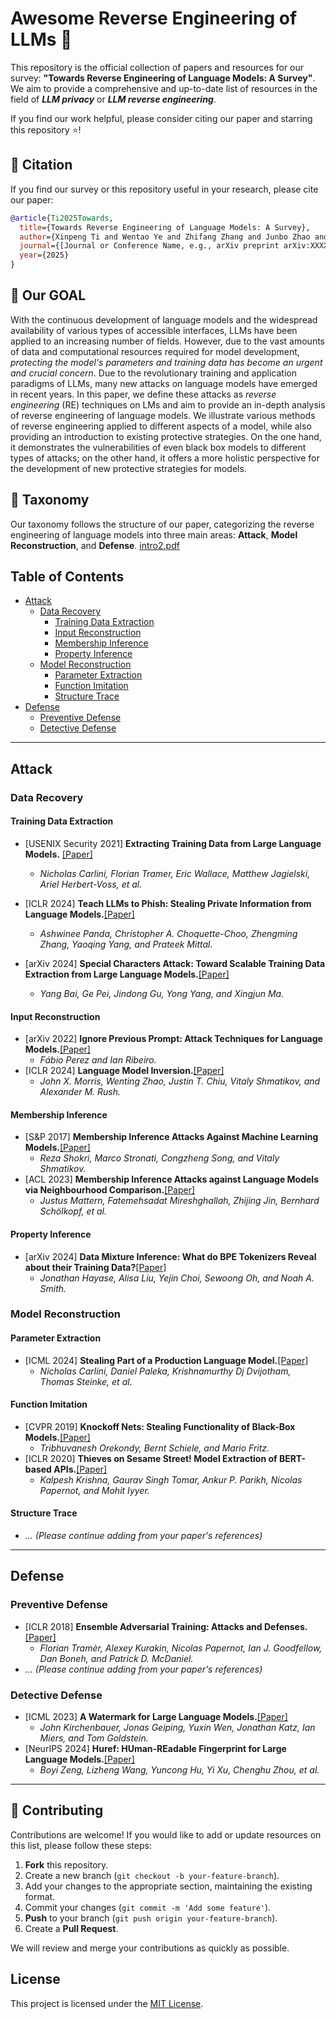 # Awesome Reverse Engineering of LLMs 🤖


This repository is the official collection of papers and resources for our survey: **"Towards Reverse Engineering of Language Models: A Survey"**. We aim to provide a comprehensive and up-to-date list of resources in the field of **_LLM privacy_** or **_LLM reverse engineering_**.

If you find our work helpful, please consider citing our paper and starring this repository ⭐\!

## 📜 Citation

If you find our survey or this repository useful in your research, please cite our paper:

```bibtex
@article{Ti2025Towards,
  title={Towards Reverse Engineering of Language Models: A Survey},
  author={Xinpeng Ti and Wentao Ye and Zhifang Zhang and Junbo Zhao and Chang Yao and Lei Feng and Haobo Wang},
  journal={[Journal or Conference Name, e.g., arXiv preprint arXiv:XXXX.XXXXX]},
  year={2025}
}
```

## 🚩 Our GOAL
With the continuous development of language models and the widespread availability of various types of accessible interfaces, LLMs have been applied to an increasing number of fields. However, due to the vast amounts of data and computational resources required for model development, _protecting the model's parameters and training data has become an urgent and crucial concern_. Due to the revolutionary training and application paradigms of LLMs, many new attacks on language models have emerged in recent years. In this paper, we define these attacks as _reverse engineering_ (RE) techniques on LMs and aim to provide an in-depth analysis of reverse engineering of language models. We illustrate various methods of reverse engineering applied to different aspects of a model, while also providing an introduction to existing protective strategies. On the one hand, it demonstrates the vulnerabilities of even black box models to different types of attacks; on the other hand, it offers a more holistic perspective for the development of new protective strategies for models.

## 🌳 Taxonomy

Our taxonomy follows the structure of our paper, categorizing the reverse engineering of language models into three main areas: **Attack**, **Model Reconstruction**, and **Defense**.
[intro2.pdf](https://github.com/user-attachments/files/22598529/intro2.pdf)


## Table of Contents

  - [Attack](#attack)
      - [Data Recovery](#data-recovery)
          - [Training Data Extraction](training-data-extraction)
          - [Input Reconstruction](input-reconstruction)
          - [Membership Inference](membership-inference)
          - [Property Inference](#property-inference)
      - [Model Reconstruction](#model-reconstruction)
          - [Parameter Extraction](#parameter-extraction)
          - [Function Imitation](#function-imitation)
          - [Structure Trace](#structure-trace)
  - [Defense](#defense)
      - [Preventive Defense](#preventive-defense)
      - [Detective Defense](#detective-defense)

-----
## Attack

### Data Recovery

#### Training Data Extraction

  * [USENIX Security 2021] **Extracting Training Data from Large Language Models.** [[Paper]](https://www.usenix.org/conference/usenixsecurity21/presentation/carlini-extracting)
      * *Nicholas Carlini, Florian Tramer, Eric Wallace, Matthew Jagielski, Ariel Herbert-Voss, et al.*
      
  * [ICLR 2024] **Teach LLMs to Phish: Stealing Private Information from Language Models.**[[Paper]](https://www.usenix.org/conference/usenixsecurity21/presentation/carlini-extracting)
      * *Ashwinee Panda, Christopher A. Choquette-Choo, Zhengming Zhang, Yaoqing Yang, and Prateek Mittal.*
  * [arXiv 2024] **Special Characters Attack: Toward Scalable Training Data Extraction from Large Language Models.**[[Paper]](https://www.usenix.org/conference/usenixsecurity21/presentation/carlini-extracting)
      * *Yang Bai, Ge Pei, Jindong Gu, Yong Yang, and Xingjun Ma.*

#### Input Reconstruction

  * [arXiv 2022] **Ignore Previous Prompt: Attack Techniques for Language Models.**[[Paper]](https://www.usenix.org/conference/usenixsecurity21/presentation/carlini-extracting)
      * *Fábio Perez and Ian Ribeiro.*
  * [ICLR 2024] **Language Model Inversion.**[[Paper]](https://www.usenix.org/conference/usenixsecurity21/presentation/carlini-extracting)
      * *John X. Morris, Wenting Zhao, Justin T. Chiu, Vitaly Shmatikov, and Alexander M. Rush.*

#### Membership Inference

  * [S\&P 2017] **Membership Inference Attacks Against Machine Learning Models.**[[Paper]](https://www.usenix.org/conference/usenixsecurity21/presentation/carlini-extracting)
      * *Reza Shokri, Marco Stronati, Congzheng Song, and Vitaly Shmatikov.*
  * [ACL 2023] **Membership Inference Attacks against Language Models via Neighbourhood Comparison.**[[Paper]](https://www.usenix.org/conference/usenixsecurity21/presentation/carlini-extracting)
      * *Justus Mattern, Fatemehsadat Mireshghallah, Zhijing Jin, Bernhard Schölkopf, et al.*

#### Property Inference

  * [arXiv 2024] **Data Mixture Inference: What do BPE Tokenizers Reveal about their Training Data?**[[Paper]](https://www.usenix.org/conference/usenixsecurity21/presentation/carlini-extracting)
      * *Jonathan Hayase, Alisa Liu, Yejin Choi, Sewoong Oh, and Noah A. Smith.*

### Model Reconstruction

#### Parameter Extraction

  * [ICML 2024] **Stealing Part of a Production Language Model.**[[Paper]](https://www.usenix.org/conference/usenixsecurity21/presentation/carlini-extracting)
      * *Nicholas Carlini, Daniel Paleka, Krishnamurthy Dj Dvijotham, Thomas Steinke, et al.*

#### Function Imitation

  * [CVPR 2019] **Knockoff Nets: Stealing Functionality of Black-Box Models.**[[Paper]](https://www.usenix.org/conference/usenixsecurity21/presentation/carlini-extracting)
      * *Tribhuvanesh Orekondy, Bernt Schiele, and Mario Fritz.*
  * [ICLR 2020] **Thieves on Sesame Street\! Model Extraction of BERT-based APIs.**[[Paper]](https://www.usenix.org/conference/usenixsecurity21/presentation/carlini-extracting)
      * *Kalpesh Krishna, Gaurav Singh Tomar, Ankur P. Parikh, Nicolas Papernot, and Mohit Iyyer.*

#### Structure Trace

  * *... (Please continue adding from your paper's references)*

-----

## Defense

### Preventive Defense

  * [ICLR 2018] **Ensemble Adversarial Training: Attacks and Defenses.**[[Paper]](https://www.usenix.org/conference/usenixsecurity21/presentation/carlini-extracting)
      * *Florian Tramèr, Alexey Kurakin, Nicolas Papernot, Ian J. Goodfellow, Dan Boneh, and Patrick D. McDaniel.*
  * *... (Please continue adding from your paper's references)*

### Detective Defense

  * [ICML 2023] **A Watermark for Large Language Models.**[[Paper]](https://www.usenix.org/conference/usenixsecurity21/presentation/carlini-extracting)
      * *John Kirchenbauer, Jonas Geiping, Yuxin Wen, Jonathan Katz, Ian Miers, and Tom Goldstein.*
  * [NeurIPS 2024] **Huref: HUman-REadable Fingerprint for Large Language Models.**[[Paper]](https://www.usenix.org/conference/usenixsecurity21/presentation/carlini-extracting)
      * *Boyi Zeng, Lizheng Wang, Yuncong Hu, Yi Xu, Chenghu Zhou, et al.*

-----

## 🤝 Contributing

Contributions are welcome\! If you would like to add or update resources on this list, please follow these steps:

1.  **Fork** this repository.
2.  Create a new branch (`git checkout -b your-feature-branch`).
3.  Add your changes to the appropriate section, maintaining the existing format.
4.  Commit your changes (`git commit -m 'Add some feature'`).
5.  **Push** to your branch (`git push origin your-feature-branch`).
6.  Create a **Pull Request**.

We will review and merge your contributions as quickly as possible.

## License

This project is licensed under the [MIT License](https://www.google.com/search?q=LICENSE).
